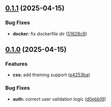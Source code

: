 ## [0.1.1](https://github.com/wuast94/linkus/compare/v0.1.0...v0.1.1) (2025-04-15)


### Bug Fixes

* **docker:** fix dockerfile dir ([51628c8](https://github.com/wuast94/linkus/commit/51628c888df065943dfb5f0e4a43a8fe8e3c296a))

## [0.1.0](https://github.com/wuast94/linkus/compare/d0ebb19496d3a85620724abd18e693767f3f70c2...v0.1.0) (2025-04-15)


### Features

* **css:** add theming support ([e4253ba](https://github.com/wuast94/linkus/commit/e4253ba435ba10e655d6477cfff0213be41541ca))


### Bug Fixes

* **auth:** correct user validation logic ([d0ebb19](https://github.com/wuast94/linkus/commit/d0ebb19496d3a85620724abd18e693767f3f70c2))

